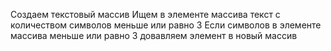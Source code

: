 Создаем текстовый массив
Ищем в элементе массива текст с количеством символов меньше или равно 3
Если символов в элементе массива меньше или равно 3 довавляем элемент в новый массив